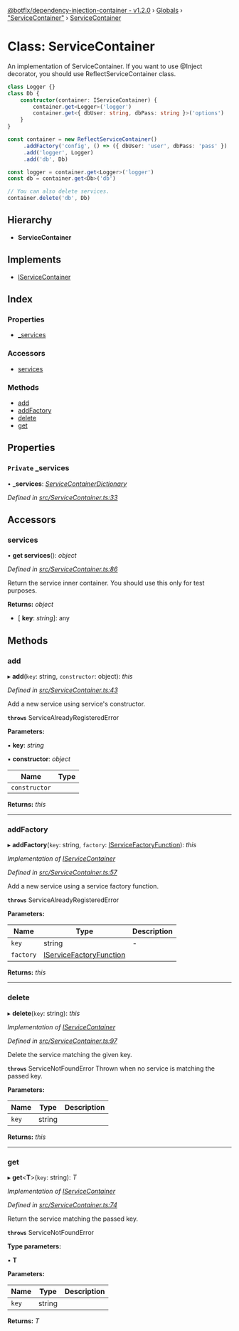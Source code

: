 [@botflx/dependency-injection-container - v1.2.0](../README.md) › [Globals](../globals.md) › ["ServiceContainer"](../modules/_servicecontainer_.md) › [ServiceContainer](_servicecontainer_.servicecontainer.md)

# Class: ServiceContainer

An implementation of ServiceContainer.
If you want to use @Inject decorator, you should use ReflectServiceContainer class.

```typescript
class Logger {}
class Db {
    constructor(container: IServiceContainer) {
        container.get<Logger>('logger')
        container.get<{ dbUser: string, dbPass: string }>('options')
    }
}

const container = new ReflectServiceContainer()
     .addFactory('config', () => ({ dbUser: 'user', dbPass: 'pass' })
     .add('logger', Logger)
     .add('db', Db)

const logger = container.get<Logger>('logger')
const db = container.get<Db>('db')

// You can also delete services.
container.delete('db', Db)
```

## Hierarchy

* **ServiceContainer**

## Implements

* [IServiceContainer](../interfaces/_iservicecontainer_.iservicecontainer.md)

## Index

### Properties

* [_services](_servicecontainer_.servicecontainer.md#private-_services)

### Accessors

* [services](_servicecontainer_.servicecontainer.md#services)

### Methods

* [add](_servicecontainer_.servicecontainer.md#add)
* [addFactory](_servicecontainer_.servicecontainer.md#addfactory)
* [delete](_servicecontainer_.servicecontainer.md#delete)
* [get](_servicecontainer_.servicecontainer.md#get)

## Properties

### `Private` _services

• **_services**: *[ServiceContainerDictionary](../modules/_servicecontainerdictionary_.md#servicecontainerdictionary)*

*Defined in [src/ServiceContainer.ts:33](https://github.com/botflux/dependency-injection-container/blob/a377b37/src/ServiceContainer.ts#L33)*

## Accessors

###  services

• **get services**(): *object*

*Defined in [src/ServiceContainer.ts:86](https://github.com/botflux/dependency-injection-container/blob/a377b37/src/ServiceContainer.ts#L86)*

Return the service inner container.
You should use this only for test purposes.

**Returns:** *object*

* \[ **key**: *string*\]: any

## Methods

###  add

▸ **add**(`key`: string, `constructor`: object): *this*

*Defined in [src/ServiceContainer.ts:43](https://github.com/botflux/dependency-injection-container/blob/a377b37/src/ServiceContainer.ts#L43)*

Add a new service using service's constructor.

**`throws`** ServiceAlreadyRegisteredError

**Parameters:**

▪ **key**: *string*

▪ **constructor**: *object*

Name | Type |
------ | ------ |
`constructor` |  |

**Returns:** *this*

___

###  addFactory

▸ **addFactory**(`key`: string, `factory`: [IServiceFactoryFunction](../interfaces/_iservicefactoryfunction_.iservicefactoryfunction.md)): *this*

*Implementation of [IServiceContainer](../interfaces/_iservicecontainer_.iservicecontainer.md)*

*Defined in [src/ServiceContainer.ts:57](https://github.com/botflux/dependency-injection-container/blob/a377b37/src/ServiceContainer.ts#L57)*

Add a new service using a service factory function.

**`throws`** ServiceAlreadyRegisteredError

**Parameters:**

Name | Type | Description |
------ | ------ | ------ |
`key` | string | - |
`factory` | [IServiceFactoryFunction](../interfaces/_iservicefactoryfunction_.iservicefactoryfunction.md) |   |

**Returns:** *this*

___

###  delete

▸ **delete**(`key`: string): *this*

*Implementation of [IServiceContainer](../interfaces/_iservicecontainer_.iservicecontainer.md)*

*Defined in [src/ServiceContainer.ts:97](https://github.com/botflux/dependency-injection-container/blob/a377b37/src/ServiceContainer.ts#L97)*

Delete the service matching the given key.

**`throws`** ServiceNotFoundError Thrown when no service is matching the passed key.

**Parameters:**

Name | Type | Description |
------ | ------ | ------ |
`key` | string |   |

**Returns:** *this*

___

###  get

▸ **get**<**T**>(`key`: string): *T*

*Implementation of [IServiceContainer](../interfaces/_iservicecontainer_.iservicecontainer.md)*

*Defined in [src/ServiceContainer.ts:74](https://github.com/botflux/dependency-injection-container/blob/a377b37/src/ServiceContainer.ts#L74)*

Return the service matching the passed key.

**`throws`** ServiceNotFoundError

**Type parameters:**

▪ **T**

**Parameters:**

Name | Type | Description |
------ | ------ | ------ |
`key` | string |   |

**Returns:** *T*
